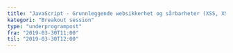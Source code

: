```yaml
---
title: "JavaScript - Grunnleggende websikkerhet og sårbarheter (XSS, XSRF, CORS)"
kategori: "Breakout session"
type: "underprogrampost"
fra: "2019-03-30T11:00"
til: "2019-03-30T12:00"
---
```

